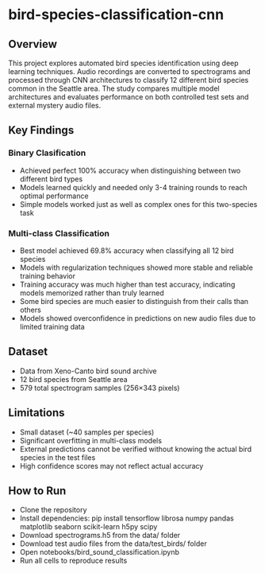 # bird-species-classification-cnn
## **Overview**
This project explores automated bird species identification using deep learning techniques. Audio recordings are converted to spectrograms and processed through CNN architectures to classify 12 different bird species common in the Seattle area. The study compares multiple model architectures and evaluates performance on both controlled test sets and external mystery audio files.
## **Key Findings**
### **Binary Clasification**
- Achieved perfect 100% accuracy when distinguishing between two different bird types
- Models learned quickly and needed only 3-4 training rounds to reach optimal performance
- Simple models worked just as well as complex ones for this two-species task
### **Multi-class Classification**
- Best model achieved 69.8% accuracy when classifying all 12 bird species
- Models with regularization techniques showed more stable and reliable training behavior
- Training accuracy was much higher than test accuracy, indicating models memorized rather than truly learned
- Some bird species are much easier to distinguish from their calls than others
- Models showed overconfidence in predictions on new audio files due to limited training data
## **Dataset**
- Data from Xeno-Canto bird sound archive
- 12 bird species from Seattle area
- 579 total spectrogram samples (256×343 pixels)
## **Limitations**
- Small dataset (~40 samples per species)
- Significant overfitting in multi-class models
- External predictions cannot be verified without knowing the actual bird species in the test files
- High confidence scores may not reflect actual accuracy
## **How to Run**
- Clone the repository
- Install dependencies: pip install tensorflow librosa numpy pandas matplotlib seaborn scikit-learn h5py scipy
- Download spectrograms.h5 from the data/ folder
- Download test audio files from the data/test_birds/ folder
- Open notebooks/bird_sound_classification.ipynb
- Run all cells to reproduce results
